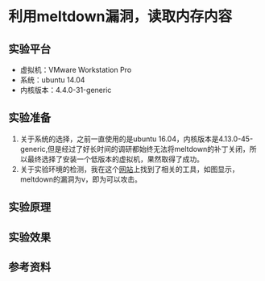 # 利用meltdown漏洞，读取内存内容
## 实验平台
+ 虚拟机：VMware Workstation Pro
+ 系统：ubuntu 14.04
+ 内核版本：4.4.0-31-generic
## 实验准备
1. 关于系统的选择，之前一直使用的是ubuntu 16.04，内核版本是4.13.0-45-generic,但是经过了好长时间的调研都始终无法将meltdown的补丁关闭，所以最终选择了安装一个低版本的虚拟机，果然取得了成功。
2. 关于实验环境的检测，我在这个[网站](https://linuxhint.com/check-patch-spectre-meltdown-ubuntu/)上找到了相关的工具，如图显示，meltdown的漏洞为v，即为可以攻击。
## 实验原理
## 实验效果
## 参考资料